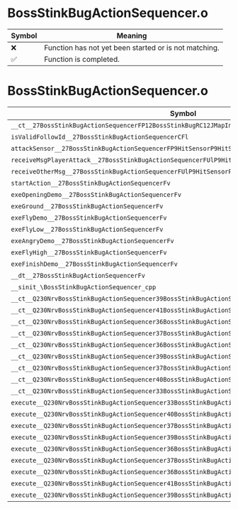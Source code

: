 # BossStinkBugActionSequencer.o
| Symbol | Meaning 
| ------------- | ------------- 
| :x: | Function has not yet been started or is not matching. 
| :white_check_mark: | Function is completed. 


# BossStinkBugActionSequencer.o
| Symbol | Decompiled? |
| ------------- | ------------- |
| `__ct__27BossStinkBugActionSequencerFP12BossStinkBugRC12JMapInfoIter` | :x: |
| `isValidFollowId__27BossStinkBugActionSequencerCFl` | :x: |
| `attackSensor__27BossStinkBugActionSequencerFP9HitSensorP9HitSensor` | :x: |
| `receiveMsgPlayerAttack__27BossStinkBugActionSequencerFUlP9HitSensorP9HitSensor` | :x: |
| `receiveOtherMsg__27BossStinkBugActionSequencerFUlP9HitSensorP9HitSensor` | :x: |
| `startAction__27BossStinkBugActionSequencerFv` | :x: |
| `exeOpeningDemo__27BossStinkBugActionSequencerFv` | :x: |
| `exeGround__27BossStinkBugActionSequencerFv` | :x: |
| `exeFlyDemo__27BossStinkBugActionSequencerFv` | :x: |
| `exeFlyLow__27BossStinkBugActionSequencerFv` | :x: |
| `exeAngryDemo__27BossStinkBugActionSequencerFv` | :x: |
| `exeFlyHigh__27BossStinkBugActionSequencerFv` | :x: |
| `exeFinishDemo__27BossStinkBugActionSequencerFv` | :x: |
| `__dt__27BossStinkBugActionSequencerFv` | :x: |
| `__sinit_\BossStinkBugActionSequencer_cpp` | :x: |
| `__ct__Q230NrvBossStinkBugActionSequencer39BossStinkBugActionSequencerNrvWaitStartFv` | :x: |
| `__ct__Q230NrvBossStinkBugActionSequencer41BossStinkBugActionSequencerNrvOpeningDemoFv` | :x: |
| `__ct__Q230NrvBossStinkBugActionSequencer36BossStinkBugActionSequencerNrvGroundFv` | :x: |
| `__ct__Q230NrvBossStinkBugActionSequencer37BossStinkBugActionSequencerNrvFlyDemoFv` | :x: |
| `__ct__Q230NrvBossStinkBugActionSequencer36BossStinkBugActionSequencerNrvFlyLowFv` | :x: |
| `__ct__Q230NrvBossStinkBugActionSequencer39BossStinkBugActionSequencerNrvAngryDemoFv` | :x: |
| `__ct__Q230NrvBossStinkBugActionSequencer37BossStinkBugActionSequencerNrvFlyHighFv` | :x: |
| `__ct__Q230NrvBossStinkBugActionSequencer40BossStinkBugActionSequencerNrvFinishDemoFv` | :x: |
| `__ct__Q230NrvBossStinkBugActionSequencer33BossStinkBugActionSequencerNrvEndFv` | :x: |
| `execute__Q230NrvBossStinkBugActionSequencer33BossStinkBugActionSequencerNrvEndCFP5Spine` | :x: |
| `execute__Q230NrvBossStinkBugActionSequencer40BossStinkBugActionSequencerNrvFinishDemoCFP5Spine` | :x: |
| `execute__Q230NrvBossStinkBugActionSequencer37BossStinkBugActionSequencerNrvFlyHighCFP5Spine` | :x: |
| `execute__Q230NrvBossStinkBugActionSequencer39BossStinkBugActionSequencerNrvAngryDemoCFP5Spine` | :x: |
| `execute__Q230NrvBossStinkBugActionSequencer36BossStinkBugActionSequencerNrvFlyLowCFP5Spine` | :x: |
| `execute__Q230NrvBossStinkBugActionSequencer37BossStinkBugActionSequencerNrvFlyDemoCFP5Spine` | :x: |
| `execute__Q230NrvBossStinkBugActionSequencer36BossStinkBugActionSequencerNrvGroundCFP5Spine` | :x: |
| `execute__Q230NrvBossStinkBugActionSequencer41BossStinkBugActionSequencerNrvOpeningDemoCFP5Spine` | :x: |
| `execute__Q230NrvBossStinkBugActionSequencer39BossStinkBugActionSequencerNrvWaitStartCFP5Spine` | :x: |
